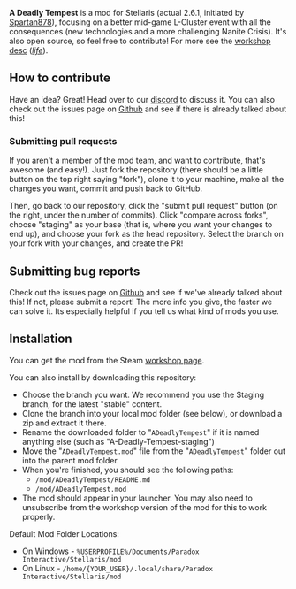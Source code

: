 **A Deadly Tempest** is a mod for Stellaris (actual 2.6.1, initiated by [Spartan878](https://steamcommunity.com/profiles/76561198026342102)), focusing on a better mid-game L-Cluster event with all the consequences (new technologies and a more challenging Nanite Crisis). It's also open source, so feel free to contribute! For more see the [workshop desc](/description.bbcode) (_[life](https://steamcommunity.com/sharedfiles/filedetails/?id=2028826064)_).
 
## How to contribute
 
Have an idea? Great! Head over to our [discord](https://discordapp.com/channels/378985949373399040/445225961722478602) to discuss it. You can also check out the issues page on [Github](../../../A-Deadly-Tempest/issues) and see if there is already talked about this!

### Submitting pull requests
If you aren't a member of the mod team, and want to contribute, that's awesome (and easy!). Just fork the repository (there should be a little button on the top right saying "fork"), clone it to your machine, make all the changes you want, commit and push back to GitHub.

Then, go back to our repository, click the "submit pull request" button (on the right, under the number of commits). Click "compare across forks", choose "staging" as your base (that is, where you want your changes to end up), and choose your fork as the head repository. Select the branch on your fork with your changes, and create the PR!

## Submitting bug reports
 
Check out the issues page on [Github](../../../A-Deadly-Tempest/issues) and see if we've already talked about this! If not, please submit a report! The more info you give, the faster we can solve it. Its especially helpful if you tell us what kind of mods you use.
 
 ## Installation

You can get the mod from the Steam [workshop page](https://steamcommunity.com/sharedfiles/filedetails/?id=2028826064).
 
You can also install by downloading this repository:
 
 - Choose the branch you want. We recommend you use the Staging branch, for the latest "stable" content.
 - Clone the branch into your local mod folder (see below), or download a zip and extract it there.
 - Rename the downloaded folder to "`ADeadlyTempest`" if it is named anything else (such as "A-Deadly-Tempest-staging")
 - Move the "`ADeadlyTempest.mod`" file from the "`ADeadlyTempest`" folder out into the parent mod folder.
 - When you're finished, you should see the following paths:
   - `/mod/ADeadlyTempest/README.md`
   - `/mod/ADeadlyTempest.mod`
 - The mod should appear in your launcher. You may also need to unsubscribe from the workshop version of the mod for this to work properly.

Default Mod Folder Locations:
 - On Windows - `%USERPROFILE%/Documents/Paradox Interactive/Stellaris/mod`
 - On Linux - `/home/{YOUR_USER}/.local/share/Paradox Interactive/Stellaris/mod`
